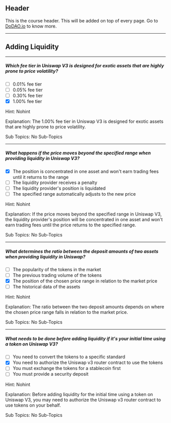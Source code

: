 ## Header
This is the course header. This will be added on top of every page. Go to [DoDAO.io](https://www.dodao.io) to know more.

 ---
 
 ## Adding Liquidity
 
 
---

##### Which fee tier in Uniswap V3 is designed for exotic assets that are highly prone to price volatility?  

- [ ]  0.01% fee tier
- [ ]  0.05% fee tier
- [ ]  0.30% fee tier
- [x]  1.00% fee tier
  
Hint: Nohint
         
Explanation: The 1.00% fee tier in Uniswap V3 is designed for exotic assets that are highly prone to price volatility.

Sub Topics: No Sub-Topics
 

---

##### What happens if the price moves beyond the specified range when providing liquidity in Uniswap V3?  

- [x]  The position is concentrated in one asset and won't earn trading fees until it returns to the range
- [ ]  The liquidity provider receives a penalty
- [ ]  The liquidity provider's position is liquidated
- [ ]  The specified range automatically adjusts to the new price
  
Hint: Nohint
         
Explanation: If the price moves beyond the specified range in Uniswap V3, the liquidity provider's position will be concentrated in one asset and won't earn trading fees until the price returns to the specified range.

Sub Topics: No Sub-Topics
 

---

##### What determines the ratio between the deposit amounts of two assets when providing liquidity in Uniswap?  

- [ ]  The popularity of the tokens in the market
- [ ]  The previous trading volume of the tokens
- [x]  The position of the chosen price range in relation to the market price
- [ ]  The historical data of the assets
  
Hint: Nohint
         
Explanation: The ratio between the two deposit amounts depends on where the chosen price range falls in relation to the market price.

Sub Topics: No Sub-Topics
 

---

##### What needs to be done before adding liquidity if it's your initial time using a token on Uniswap V3?  

- [ ]  You need to convert the tokens to a specific standard
- [x]  You need to authorize the Uniswap v3 router contract to use the tokens
- [ ]  You must exchange the tokens for a stablecoin first
- [ ]  You must provide a security deposit
  
Hint: Nohint
         
Explanation: Before adding liquidity for the initial time using a token on Uniswap V3, you may need to authorize the Uniswap v3 router contract to use tokens on your behalf.

Sub Topics: No Sub-Topics
 
